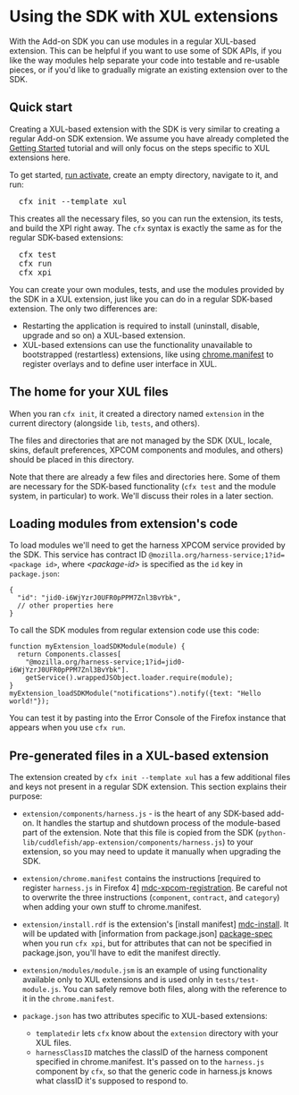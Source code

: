 
# Using the SDK with XUL extensions #

With the Add-on SDK you can use modules in a regular XUL-based extension. This
can be helpful if you want to use some of SDK APIs, if you like the way
modules help separate your code into testable and re-usable pieces,
or if you'd like to gradually migrate an existing extension over to the SDK.

Quick start
------------------
Creating a XUL-based extension with the SDK is very similar to creating a
regular Add-on SDK extension. We assume you have already completed the
[Getting Started](dev-guide/addon-development/getting-started.html) tutorial
and will only focus on the steps specific to XUL extensions here.

To get started, [run activate](dev-guide/addon-development/installation.html),
create an empty directory, navigate to it, and run:
<pre>
  cfx init --template xul
</pre>

This creates all the necessary files, so you can run the extension, its tests,
and build the XPI right away. The `cfx` syntax is exactly the same as for the
regular SDK-based extensions:
<pre>
  cfx test
  cfx run
  cfx xpi
</pre>

You can create your own modules, tests, and use the modules provided by the SDK
in a XUL extension, just like you can do in a regular SDK-based extension. The
only two differences are:

 * Restarting the application is required to install (uninstall, disable,
   upgrade and so on) a XUL-based extension.
 * XUL-based extensions can use the functionality unavailable to bootstrapped
   (restartless) extensions, like using [chrome.manifest](https://developer.mozilla.org/en/Chrome_Registration)
   to register overlays and to define user interface in XUL.

The home for your XUL files
------------------
When you ran `cfx init`, it created a directory named `extension` in the
current directory (alongside `lib`, `tests`, and others).

The files and directories that are not managed by the SDK (XUL, locale, skins,
default preferences, XPCOM components and modules, and others) should be placed
in this directory.

Note that there are already a few files and directories here. Some of them are
necessary for the SDK-based functionality (`cfx test` and the module system,
in particular) to work. We'll discuss their roles in a later section.

Loading modules from extension's code
------------------
To load modules we'll need to get the harness XPCOM service provided by the SDK.
This service has contract ID `@mozilla.org/harness-service;1?id=<package id>`,
where *&lt;package-id>* is specified as the `id` key in `package.json`:

    {
      "id": "jid0-i6WjYzrJ0UFR0pPPM7Znl3BvYbk",
      // other properties here
    }


To call the SDK modules from regular extension code use this code:

    function myExtension_loadSDKModule(module) {
      return Components.classes[
        "@mozilla.org/harness-service;1?id=jid0-i6WjYzrJ0UFR0pPPM7Znl3BvYbk"].
        getService().wrappedJSObject.loader.require(module);
    }
    myExtension_loadSDKModule("notifications").notify({text: "Hello world!"});

You can test it by pasting into the Error Console of the Firefox
instance that appears when you use `cfx run`.

Pre-generated files in a XUL-based extension
------------------

The extension created by `cfx init --template xul` has a few additional files
and keys not present in a regular SDK extension. This section explains their
purpose:

* `extension/components/harness.js` - is the heart of any SDK-based add-on. It
  handles the startup and shutdown process of the module-based part of the
  extension. Note that this file is copied from the SDK
  (`python-lib/cuddlefish/app-extension/components/harness.js`) to your
  extension, so you may need to update it manually when upgrading the SDK.
* `extension/chrome.manifest` contains the instructions
  [required to register `harness.js` in Firefox 4] [mdc-xpcom-registration].
  Be careful not to overwrite the three instructions (`component`, `contract`,
  and `category`) when adding your own stuff to chrome.manifest.
* `extension/install.rdf` is the extension's [install manifest] [mdc-install]. It
  will be updated with [information from package.json] [package-spec] when you
  run `cfx xpi`, but for attributes that can not be specified in package.json,
  you'll have to edit the manifest directly.
* `extension/modules/module.jsm` is an example of using functionality
   available only to XUL extensions and is used only in `tests/test-module.js`.
   You can safely remove both files, along with the reference to it in
   the `chrome.manifest`.
* `package.json` has two attributes specific to XUL-based extensions:
    * `templatedir` lets `cfx` know about the `extension` directory with your
      XUL files.
    * `harnessClassID` matches the classID of the harness component specified
      in chrome.manifest. It's passed on to the `harness.js` component by
      `cfx`, so that the generic code in harness.js knows what classID it's
      supposed to respond to.

  [mdc-xpcom-registration]: https://developer.mozilla.org/en/XPCOM/XPCOM_changes_in_Gecko_2.0#Component_registration
  [mdc-install]: https://developer.mozilla.org/en/Install_manifests
  [package-spec]: dev-guide/addon-development/package-spec.html
